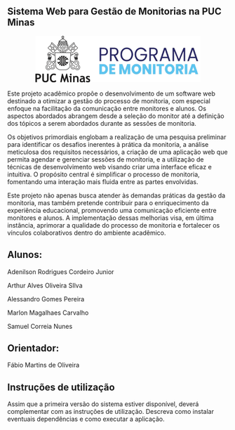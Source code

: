## Sistema Web para Gestão de Monitorias na PUC Minas

<p align="center">
  <a href="url"><img src="docs/relatorio/images/logo_monitoria.png" width="auto" height="auto" alt="Logo"></a>
</p>

Este projeto acadêmico propõe o desenvolvimento de um software web destinado a otimizar a gestão do processo de monitoria, com especial enfoque na facilitação da comunicação entre monitores e alunos. Os aspectos abordados abrangem desde a seleção do monitor até a definição dos tópicos a serem abordados durante as sessões de monitoria.

Os objetivos primordiais englobam a realização de uma pesquisa preliminar para identificar os desafios inerentes à prática da monitoria, a análise meticulosa dos requisitos necessários, a criação de uma aplicação web que permita agendar e gerenciar sessões de monitoria, e a utilização de técnicas de desenvolvimento web visando criar uma interface eficaz e intuitiva. O propósito central é simplificar o processo de monitoria, fomentando uma interação mais fluida entre as partes envolvidas.

Este projeto não apenas busca atender às demandas práticas da gestão da monitoria, mas também pretende contribuir para o enriquecimento da experiência educacional, promovendo uma comunicação eficiente entre monitores e alunos. A implementação dessas melhorias visa, em última instância, aprimorar a qualidade do processo de monitoria e fortalecer os vínculos colaborativos dentro do ambiente acadêmico.

## Alunos:
Adenilson Rodrigues Cordeiro Junior

Arthur Alves Oliveira SIlva

Alessandro Gomes Pereira

Marlon Magalhaes Carvalho

Samuel Correia Nunes


## Orientador:
Fábio Martins de Oliveira

## Instruções de utilização
Assim que a primeira versão do sistema estiver disponível, deverá complementar com as instruções de utilização. Descreva como instalar eventuais dependências e como executar a aplicação.
